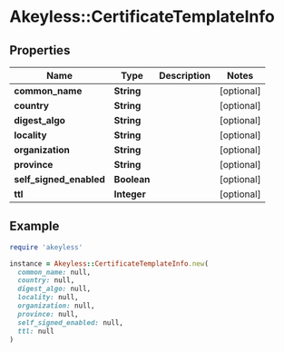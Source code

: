# Akeyless::CertificateTemplateInfo

## Properties

| Name | Type | Description | Notes |
| ---- | ---- | ----------- | ----- |
| **common_name** | **String** |  | [optional] |
| **country** | **String** |  | [optional] |
| **digest_algo** | **String** |  | [optional] |
| **locality** | **String** |  | [optional] |
| **organization** | **String** |  | [optional] |
| **province** | **String** |  | [optional] |
| **self_signed_enabled** | **Boolean** |  | [optional] |
| **ttl** | **Integer** |  | [optional] |

## Example

```ruby
require 'akeyless'

instance = Akeyless::CertificateTemplateInfo.new(
  common_name: null,
  country: null,
  digest_algo: null,
  locality: null,
  organization: null,
  province: null,
  self_signed_enabled: null,
  ttl: null
)
```

